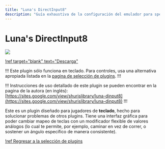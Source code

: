 ```yaml
---
title: "Luna's DirectInput8"
description: "Guía exhaustiva de la configuración del emulador para speedruns de Super Mario 64" 
---
```


# Luna's DirectInput8

![](./img/luna.png)

[!ref target="blank" text="Descarga"](https://github.com/LunaticShiN3/Luna-DirectInput8/releases)

!!!
Este plugin sólo funciona en teclado. Para controles, usa una alternativa apropiada listada en la [pagina de selección de plugins](plugin_setup.md#selección-de-plugins).
!!!

!!!
Instrucciones de uso detallado de este plugin se pueden encontrar en la pagina de la autora (en inglés): [https://sites.google.com/view/shurislibrary/luna-dinput8](https://sites.google.com/view/shurislibrary/luna-dinput8)
!!!

Este es un plugin diseñado para jugadores de **teclado**, hecho para solucionar problemas de otros plugins. Tiene una interfaz gráfica para poder cambiar mapeo de teclas con un modificador flexible de valores análogos (lo cual te permite, por ejemplo, caminar en vez de correr, o sostener un ángulo especifico de manera consistente).


[!ref Regresar a la selección de plugins](plugin_setup.md#selección-de-plugins)
